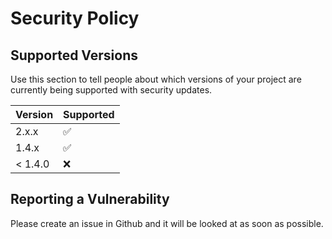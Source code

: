 # Security Policy

## Supported Versions

Use this section to tell people about which versions of your project are
currently being supported with security updates.

| Version | Supported          |
| ------- | ------------------ |
| 2.x.x   | :white_check_mark: |
| 1.4.x   | :white_check_mark: |
| < 1.4.0   | :x:                |

## Reporting a Vulnerability

Please create an issue in Github and it will be looked at as soon as possible.
